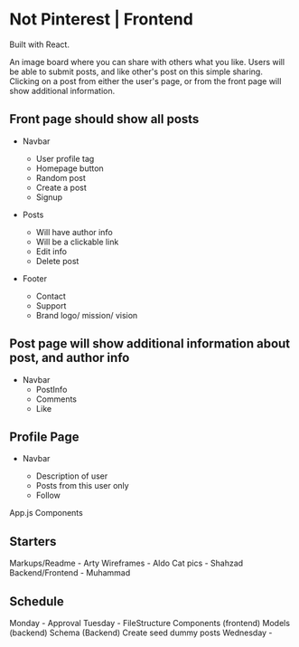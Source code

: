 # Not Pinterest | Frontend

Built with React.

An image board where you can share with others what you like. Users will be able to submit posts, and like other's post on this simple sharing. Clicking on a post from either the user's page, or from the front page will show additional information.

## Front page should show all posts

- Navbar
  - User profile tag
  - Homepage button
  - Random post
  - Create a post
  - Signup
- Posts

  - Will have author info
  - Will be a clickable link
  - Edit info
  - Delete post

- Footer
  - Contact
  - Support
  - Brand logo/ mission/ vision

## Post page will show additional information about post, and author info

- Navbar
  - PostInfo
  - Comments
  - Like

## Profile Page

- Navbar

  - Description of user
  - Posts from this user only
  - Follow

App.js
Components

## Starters

Markups/Readme - Arty
Wireframes - Aldo
Cat pics - Shahzad
Backend/Frontend - Muhammad

## Schedule

Monday - Approval
Tuesday - FileStructure
Components (frontend)
Models (backend)
Schema (Backend)
Create seed dummy posts
Wednesday -
